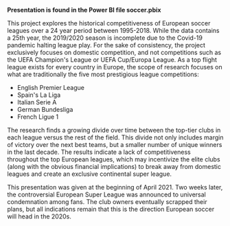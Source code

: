 <b>Presentation is found in the Power BI file soccer.pbix</b>

This project explores the historical competitiveness of European soccer leagues over a 24 year period between 1995-2018. 
While the data contains a 25th year, the 2019/2020 season is incomplete due to the Covid-19 pandemic halting league play.
For the sake of consistency, the project exclusively focuses on domestic competition, and not competitions such as the UEFA Champion's League or UEFA Cup/Europa League.
As a top flight league exists for every country in Europe, the scope of research focuses on what are traditionally the five most prestigious league competitions:

- English Premier League
- Spain's La Liga
- Italian Serie A
- German Bundesliga
- French Ligue 1

The research finds a growing divide over time between the top-tier clubs in each league versus the rest of the field. This divide not only includes margin of victory over 
the next best teams, but a smaller number of unique winners in the last decade. The results indicate a lack of competitiveness throughout the top European leagues, which may
incentivize the elite clubs (along with the obvious financial implications) to break away from domestic leagues and create an exclusive continental super league.

This presentation was given at the beginning of April 2021. Two weeks later, the controversial European Super League was announced to universal condemnation among fans. The club
owners eventually scrapped their plans, but all indications remain that this is the direction European soccer will head in the 2020s.
